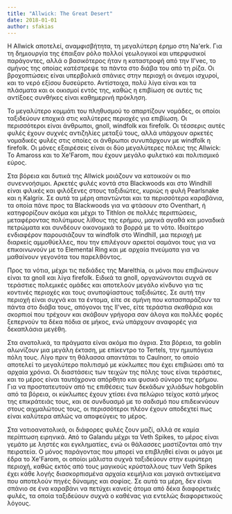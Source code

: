 ```yaml
---
title: "Allwick: The Great Desert"
date: 2018-01-01
author: sfakias
---
```


Η Allwick αποτελεί, αναμφισβήτητα, τη μεγαλύτερη έρημο στη Na'erk. Για τη
δημιουργία της έπαιξαν ρόλο πολλοί γεωλογικοί και υπερφυσικοί παράγοντες, αλλά
ο βασικότερος ήταν η καταστροφή από την Il'vec, το σμήνος της οποίας
κατέστρεψε τα πάντα στο διάβα του από τη ρίζα. Οι βροχοπτώσεις είναι
υπερβολικά σπάνιες στην περιοχή οι άνεμοι ισχυροί, και το νερό εξίσου
δυσεύρετο. Αντίστοιχα, πολύ λίγα είναι και τα πλάσματα και οι οικισμοί εντός
της, καθώς η επιβίωση σε αυτές τις αντίξοες συνθήκες είναι καθημερινή
πρόκληση.



Το μεγαλύτερο κομμάτι του πληθυσμού το απαρτίζουν νομάδες, οι οποίοι
ταξιδεύουν εποχικά στις καλύτερες περιοχές για επιβίωση. Οι περισσότεροι είναι
άνθρωποι, gnoll, windfolk και firefolk. Οι τέσσερις αυτές φυλές έχουν συχνές
αντιζηλίες μεταξύ τους, αλλά υπάρχουν αρκετές νομαδικές φυλές στις οποίες οι
άνθρωποι συνυπάρχουν με windfolk η firefolk. Οι μόνες εξαιρέσεις είναι οι δύο
μεγαλύτερες πόλεις της Allwick: Το Amaross και το Xe'Farom, που έχουν μεγάλο
φυλετικό και πολιτισμικό εύρος.



Στα βόρεια και δυτικά της Allwick μοιάζουν να κατοικούν οι πιο συνεννοήσιμοι.
Αρκετές φυλές κοντά στα Blackwoods και στο Windhill είναι φιλικές και
φιλόξενες στους ταξιδιώτες, κυριώς η φυλή Pearlsnake και η Kalgrix. Σε αυτά τα
μέρη απαντώνται και τα περισσότερα καραβάνια, τα οποία πάνε προς τα Blackwoods
για να φτάσουν στο Oventhart, ή κατηφορίζουν ακόμα και μέχρι το Tithlon σε
πολλές περιπτώσεις, μεταφέροντας πολύτιμους λίθους της ερήμου, μαγικά αγαθά
και μοναδικά πετρώματα και συνδέουν οικονομικά το βορρά με το νότο. Ιδιαίτερο
ενδιαφέρον παρουσιάζουν τα windfolk στο Windhill, μια περιοχή με διαρκείς
αμμοθύελλες, που την επιλέγουν αρκετοί σαμάνοι τους για να επικοινωνούν με το
Elemental Ring και με αρχαία πνεύματα για να μαθαίνουν γεγονότα του
παρελθόντος.



Προς τα νότια, μέχρι τις πεδιάδες της Marelthia, οι μόνοι που επιβιώνουν είναι
τα gnoll και λίγα firefolk. Ειδικά τα gnoll, οργανώνονται συχνά σε τεράστιες
πολεμικές ομάδες και αποτελούν μεγάλο κίνδυνο για τις κοντινές περιοχές και
τους ανυποψίαστους ταξιδιώτες. Σε αυτή την περιοχή είναι συχνά και τα έντομα,
είτε σε σμήνη που κατασπαράζουν τα πάντα στο διάβα τους, απόγονοι της Il'vec,
είτε τεράστια σκαθάρια και σκορπιοί που τρέχουν και σκάβουν γρήγορα σαν άλογα
και πολλές φορές ξεπερνούν τα δέκα πόδια σε μήκος, ενώ υπάρχουν αναφορές για
δεκαπλάσια μεγέθη.



Στα ανατολικά, τα πράγματα είναι ακόμα πιο άγρια. Στα βόρεια, τα goblin
αλωνίζουν μια μεγάλη έκταση, με επίκεντρο το Tertels, την ημιυπόγεια πόλη
τους. Λίγο πριν τη θάλασσα απαντάται το Caulnorr, το οποίο αποτελεί το
μεγαλύτερο πολιτισμό με κύκλωπες που έχει επιβιώσει από τα αρχαία χρόνια. Οι
διαστάσεις των τειχών της πόλης τους είναι τεράστιες, και το μέρος είναι
ταυτόχρονα απόρθητο και φυσικό σύνορο της ερήμου. Για να προστατευτούν από τις
επιθέσεις των δεκάδων χιλιάδων hobgoblin από τα βόρεια, οι κύκλωπες έχουν
χτίσει ένα πελώριο τείχος κατά μήκος της επικράτειάς τους, και σε συνδυασμό με
το σαδισμό που επιδεικνύουν στους αιχμαλώτους τους, οι περισσότεροι πλέον
έχουν αποδεχτεί πως είναι καλύτερα απλώς να αποφεύγεις το μέρος.



Στα νοτιοανατολικά, οι διάφορες φυλές ζουν μαζί, αλλά σε καμία περίπτωση
ειρηνικά. Από το Galandu μέχρι τα Veth Spikes, το μέρος είναι γεμάτο με ληστές
και εγκληματίες, ενώ οι θάλασσες μαστίζονται από την πειρατεία. Ο μόνος
παράγοντας που μπορεί να επιβληθεί είναι οι μάγοι με έδρα το Xe'Farom, οι
οποίοι μάλιστα συχνά ταξιδεύουν στην ευρύτερη περιοχή, καθώς εκτός από τους
μαγικούς κρύσταλλους των Veth Spikes έχει κάθε λογής διασκορπισμένα αρχαία
κειμήλια και μαγικά αντικείμενα που αποτελούν πηγές δύναμης και σοφίας. Σε
αυτά τα μέρη, δεν είναι σπάνιο σε ένα καραβάνι να πετύχει κανείς άτομα από
δέκα διαφορετικές φυλές, τα οποία ταξιδεύουν συχνά ο καθένας για εντελώς
διαφορετικούς λόγους.




